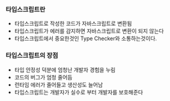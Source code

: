 ### 타입스크립트란

- 타입스크립트로 작성한 코드가 자바스크립트로 변환됨
- 타입스크립트가 에러를 감지하면 자바스크립트로 변환이 되지 않는다
- 타입스크립트에서 중요한것인 Type Checker와 소통하는것이다.

### 타입스크립트의 장점

- 타입 안정성 덕분에 엄청난 개발자 경험을 누림
- 코드의 버그가 엄청 줄어듬
- 런타임 에러가 줄어들고 생산성도 늘어남
- 타입스크립트는 개발자가 실수로 부터 개발자를 보호해준다
